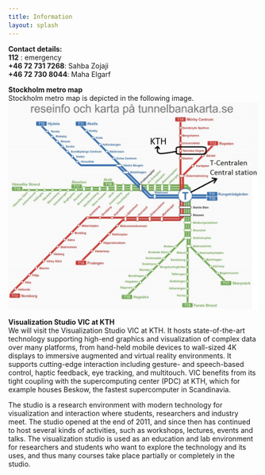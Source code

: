```yaml
---
title: Information
layout: splash
---
```

**Contact details:**
<br />
**112** : emergency
<br />
**+46 72 731 7268**: Sahba Zojaji
<br />
**+46 72 730 8044**: Maha Elgarf
<br />

**Stockholm metro map**
<br />
Stockholm metro map is depicted in the following image.
<img src="/assets/images/metro.jpg" alt="metro map">


**Visualization Studio VIC at KTH**
<br />
We will visit the Visualization Studio VIC at KTH. It hosts state-of-the-art technology supporting high-end graphics and visualization of complex data over many platforms, from hand-held mobile devices to wall-sized 4K displays to immersive augmented and virtual reality environments. It supports cutting-edge interaction including gesture- and speech-based control, haptic feedback, eye tracking, and multitouch. VIC benefits from its tight coupling with the supercomputing center (PDC) at KTH, which for example houses Beskow, the fastest supercomputer in Scandinavia.

The studio is a research environment with modern technology for visualization and interaction where students, researchers and industry meet. The studio opened at the end of 2011, and since then has continued to host several kinds of activities, such as workshops, lectures, events and talks. The visualization studio is used as an education and lab environment for researchers and students who want to explore the technology and its uses, and thus many courses take place partially or completely in the studio.
